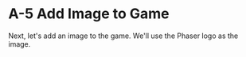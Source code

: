 # A-5 Add Image to Game

Next, let's add an image to the game. We'll use the Phaser logo as the image.


